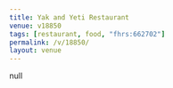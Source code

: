 ```yaml
---
title: Yak and Yeti Restaurant
venue: v18850
tags: [restaurant, food, "fhrs:662702"]
permalink: /v/18850/
layout: venue
---
```

null